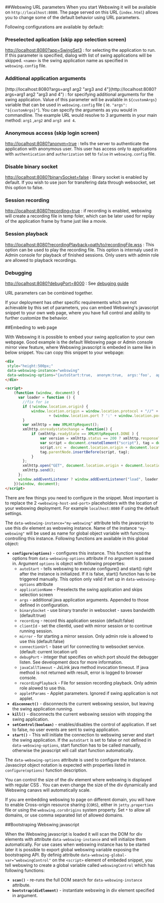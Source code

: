 ##Webswing URL parameters
When you start Webswing it will be available on `http://localhost:8080`. The page served on this URL (`index.html`) allows you to change some of the default behavior using URL parameters. 

Following configurations are available by default:

### Preselected aplication (skip app selection screen)
[http://localhost:8080?app=SwingSet3](http://localhost:8080?app=SwingSet3) : for selecting the application to run. If this parameter is specified, dialog with list of swing applications will be skipped. `<name>` is the swing application name as specified in `webswing.config` file.

### Additional application arguments
[http://localhost:8080?args=arg1 arg2 "arg3 and 4"](http://localhost:8080?args=arg1 arg2 "arg3 and 4") : for specifying additional arguments for the swing application. Value of this parameter will be available in `${customArgs}` variable that can be used in `webswing.config` file ( ie. `"args": "${customArgs}"`). 
You can specify the arguments as you would in commandline. The example URL would resolve to 3 arguments in your main method: `arg1` ,`arg2` and `arg3 and 4`.

### Anonymous access (skip login screen)
[http://localhost:8080?anonym=true](http://localhost:8080?anonym=true) : tells the server to authenticate the application with anonymous user. This user has access only to applications with `authentication` and `authorization` set to `false` in `webswing.config` file. 

### Disable binary socket
[http://localhost:8080?binarySocket=false](http://localhost:8080?binarySocket=false) : Binary socket is enabled by default. If you wish to use json for transfering data through websocket, set this option to false.

### Session recording
[http://localhost:8080?recording=true](http://localhost:8080?recording=true) : if recording is enabled, webswing will create a recording file in temp foler, which can be later used for replay of the application frame by frame just like a movie.

### Session playback 
[http://localhost:8080?recordingPlayback=path/to/recordingFile.wss](http://localhost:8080?recordingPlayback=path) : This option can be used to play the recording file. This option is internaly used in Admin console for playback of finished sessions. Only users with admin role are allowed to playback recordings.

### Debugging 
[http://localhost:8080?debugPort=8000](http://localhost:8080?debugPort=8000) : See [debuging guide](../dev/development.md#debugging)


 

URL parameters can be combined together.

If your deployment has other specific requirements which are not achievable by this set of parameters, you can embed Webswing's javascript snippet to your own web page, where you have full control and ability to further customize the behavior.

##Embeding to web page

With Webswing it is possible to embed your swing application to your own webpage. Good example is the default Webswing page or Admin console mirror view feature, where Webswing javascript is embeded in same like in below snippet. You can copy this snippet to your webpage: 

```html
<div 
 style="height:500px;" 
 data-webswing-instance="webswing" 
 data-webswing-options="{autoStart:true,  anonym:true,  args:'foo',  applicationName:'SwingSet3', connectionUrl:'http://<webswing-host-and-port>'}">
</div>

<script>
	(function (window, document) {
	  var loader = function () {
		//fix for ie
		if (!window.location.origin) {
			window.location.origin = window.location.protocol + "//" + window.location.hostname
					+ (window.location.port ? ':' + window.location.port : '');
		}
		var xmlhttp = new XMLHttpRequest();
	    xmlhttp.onreadystatechange = function() {
	        if (xmlhttp.readyState == XMLHttpRequest.DONE ) {
	        	var version = xmlhttp.status == 200 ? xmlhttp.responseText : "undefined";
	        	var script = document.createElement("script"), tag = document.getElementsByTagName("script")[0];
	    	    script.src =  document.location.origin + document.location.pathname + "javascript/webswing-embed.js?version="+version;
	    	    tag.parentNode.insertBefore(script, tag);
	        }
	    };
	    xmlhttp.open("GET", document.location.origin + document.location.pathname +"rest/webswing/version", true);
	    xmlhttp.send();
	  };
	  window.addEventListener ? window.addEventListener("load", loader, false) : window.attachEvent("onload", loader);
	})(window, document);
</script>
```
There are few things you need to configure in the snippet. Most important is to replace the 2  `<webswing-host-and-port>` placeholders with the location of your webswing deployment. For example `localhost:8080` if using the default settings. 

The `data-webswing-instance="my-webswing"` attribute tells the javascript to use this div element as webswing instance. Name of the instance `"my-webswing"` will be used as name for global object variable with functions controlling this instance. Following functions are available in this global object: 

* **`configure(options)`** - configures this instance. This function read the options from `data-webswing-options` attribute if no argument is passed in. Argument `options` is object with following properties:
	* `autoStart`  - tells webswing to execute configure() and start() right after the instance is initialized. If it is false, start() function has to be triggered manually. This option only valid if set up in `data-webswing-options` attribute
    * `applicationName` - Preselects the swing application and skips selection screen
    * `args` - additional java application arguments. Appended to those defined in configuration.
    * `binarySocket` - use binary transfer in websocket - saves bandwidth (default:true)
    * `recording` - record this application session (default:false)
    * `clientId` - set the clientId, used with mirror session or to continue running session. 
    * `mirror` - for starting a mirror session. Only admin role is allowed to use this (default:false)
    * `connectionUrl` - base url for connecting to websocket service. (default: current location url) 
    * `debugPort` - integer that specifies on which port should the debugger listen. See development docs for more information.
    * `javaCallTimeout` - JsLink java method invocation timeout. If java method is not returned with result, error is logged to browser console.  
    * `recordingPlayback` - File for session recording playback. Only admin role alowed to use this.
    * `appletParams` - Applet parameters. Ignored if swing application is not applet.
* **`disconnect()`** - disconnects the current webswing session, but leaving the swing application running. 
* **`kill()`** - disconnects the current webswing session with stopping the swing application. 
* **`setControl(boolean)`** - enables/disables the control of application. If set to false, no user events are sent to swing application.
* **`start()`** - This will initiate the connection to webswing server and start the swing application. If the `autoStart` is set to false or not defined in `data-webswing-options`, start function has to be called manually, otherwise the javascript will call start function automatically. 

The `data-webswing-options` attribute is used to configure the instance. Javascirpt object notation is expected with properties listed in `configure(options)` function description. 

You can control the size of the div element where webswing is displayed with regular CSS . You can even change the size of the div dynamically and Webswing canavs will automatically scale. 

If you are embedding webswing to page on different domain, you will have to enable Cross-origin resource sharing (`CORS`), either in `jetty.properties` file or using the `webswing.corsOrigins` system property. Set `*` to allow all domains, or use comma separated list of allowed domains. 


##Bootstraping Webswing javascript 

When the Webswing javascript is loaded it will scan the DOM for div elements with attribute `data-webswing-instance` and will initialize them automatically. For use cases when webswing instance has to be started later it is possible to export global webswing variable exposing the bootstraping API. 
By definig attribute `data-webswing-global-var="webswingControl"` on the `<script>` element of embeded snippet, you tell webswing to create a global variable called `webswingControl` which has following functions: 

* **`scan()`** - re-runs the full DOM search for `data-webswing-instance` attribute.
* **`bootstrap(divElement)`** - instantiate webswing in div element specified in argument. 